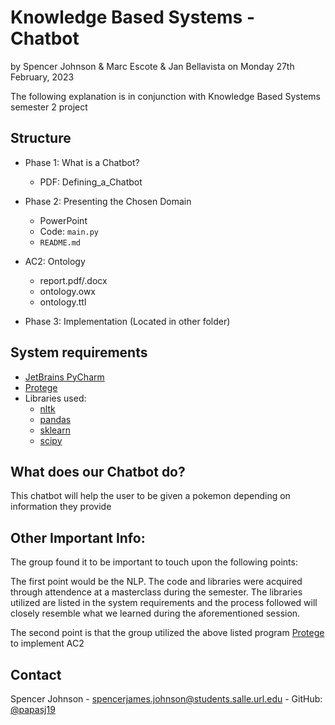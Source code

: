 # Knowledge Based Systems - Chatbot

by Spencer Johnson & Marc Escote & Jan Bellavista
on Monday 27th February, 2023

The following explanation is in conjunction with Knowledge Based Systems semester 2 project 

## Structure

* Phase 1: What is a Chatbot?
    * PDF: Defining_a_Chatbot
     
* Phase 2: Presenting the Chosen Domain
    * PowerPoint 
    * Code: `main.py`
    * `README.md`
     
* AC2: Ontology
    * report.pdf/.docx
    * ontology.owx
    * ontology.ttl
    
* Phase 3: Implementation (Located in other folder)

## System requirements

* [JetBrains PyCharm](https://www.jetbrains.com/pycharm/)
* [Protege](https://protege.stanford.edu) 
* Libraries used:
	* [nltk](https://www.nltk.org)  
	* [pandas](https://pandas.pydata.org)
    * [sklearn](https://scikit-learn.org/stable/index.html)
    * [scipy](https://scipy.org)


## What does our Chatbot do?

This chatbot will help the user to be given a pokemon depending on information they provide

## Other Important Info: 

The group found it to be important to touch upon the following points: 

The first point would be the NLP. The code and libraries were acquired through attendence at a masterclass during the semester. The libraries utilized are listed in the system requirements and the process followed will closely resemble what we learned during the aforementioned session. 

The second point is that the group utilized the above listed program [Protege](https://protege.stanford.edu) to implement AC2

## Contact

Spencer Johnson - spencerjames.johnson@students.salle.url.edu - GitHub:  [@papasj19](https://github.com/papasj19) 
